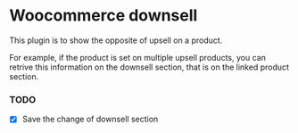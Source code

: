 # Woocommerce downsell
This plugin is to show the opposite of upsell on a product.

For example, if the product is set on multiple upsell products, you can retrive this information on the downsell section, that is on the linked product section.

### TODO
- [x] Save the change of downsell section
